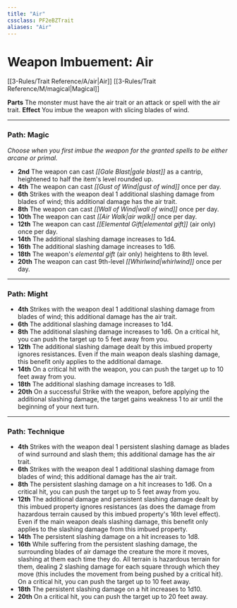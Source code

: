 ```yaml
---
title: "Air"
cssclass: PF2eBZTrait
aliases: "Air"
---
```


# Weapon Imbuement: Air
[[3-Rules/Trait Reference/A/air|Air]] [[3-Rules/Trait Reference/M/magical|Magical]]

**Parts** The monster must have the air trait or an attack or spell with the air trait.
**Effect** You imbue the weapon with slicing blades of wind.

* * *

### Path: Magic  
*Choose when you first imbue the weapon for the granted spells to be either arcane or primal.*

*   **2nd** The weapon can cast _[[Gale Blast|gale blast]]_ as a cantrip, heightened to half the item's level rounded up.
*   **4th** The weapon can cast _[[Gust of Wind|gust of wind]]_ once per day.
*   **6th** Strikes with the weapon deal 1 additional slashing damage from blades of wind; this additional damage has the air trait.
*   **8th** The weapon can cast _[[Wall of Wind|wall of wind]]_ once per day.
*   **10th** The weapon can cast _[[Air Walk|air walk]]_ once per day.
*   **12th** The weapon can cast _[[Elemental Gift|elemental gift]]_ (air only) once per day.
*   **14th** The additional slashing damage increases to 1d4.
*   **16th** The additional slashing damage increases to 1d6.
*   **18th** The weapon's _elemental gift_ (air only) heightens to 8th level.
*   **20th** The weapon can cast 9th-level _[[Whirlwind|whirlwind]]_ once per day.

* * *

### Path: Might
*   **4th** Strikes with the weapon deal 1 additional slashing damage from blades of wind; this additional damage has the air trait.
*   **6th** The additional slashing damage increases to 1d4.
*   **8th** The additional slashing damage increases to 1d6. On a critical hit, you can push the target up to 5 feet away from you.
*   **12th** The additional slashing damage dealt by this imbued property ignores resistances. Even if the main weapon deals slashing damage, this benefit only applies to the additional damage.
*   **14th** On a critical hit with the weapon, you can push the target up to 10 feet away from you.
*   **18th** The additional slashing damage increases to 1d8.
*   **20th** On a successful Strike with the weapon, before applying the additional slashing damage, the target gains weakness 1 to air until the beginning of your next turn.

* * *

### Path: Technique
*   **4th** Strikes with the weapon deal 1 persistent slashing damage as blades of wind surround and slash them; this additional damage has the air trait.
*   **6th** Strikes with the weapon deal 1 additional slashing damage from blades of wind; this additional damage has the air trait.
*   **8th** The persistent slashing damage on a hit increases to 1d6. On a critical hit, you can push the target up to 5 feet away from you.
*   **12th** The additional damage and persistent slashing damage dealt by this imbued property ignores resistances (as does the damage from hazardous terrain caused by this imbued property's 16th level effect). Even if the main weapon deals slashing damage, this benefit only applies to the slashing damage from this imbued property.
*   **14th** The persistent slashing damage on a hit increases to 1d8.
*   **16th** While suffering from the persistent slashing damage, the surrounding blades of air damage the creature the more it moves, slashing at them each time they do. All terrain is hazardous terrain for them, dealing 2 slashing damage for each square through which they move (this includes the movement from being pushed by a critical hit). On a critical hit, you can push the target up to 10 feet away.
*   **18th** The persistent slashing damage on a hit increases to 1d10.
*   **20th** On a critical hit, you can push the target up to 20 feet away.